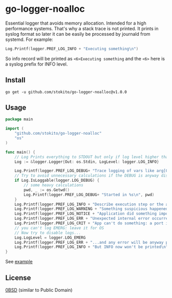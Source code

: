 # go-logger-noalloc
Essential logger that avoids memory allocation. Intended for a high performance systems.
That's why a stack trace is not printed.
It prints in syslog format so later it can be easily be processed by journald from systemd.
For example:
```go
Log.Printf(logger.PREF_LOG_INFO + "Executing something\n")
```
So info record will be printed as `<6>Executing something` and the `<6>` here is a syslog prefix for INFO level.

## Install

    go get -u github.com/stokito/go-logger-noalloc@v1.0.0

## Usage

```go
package main

import (
	"github.com/stokito/go-logger-noalloc"
	"os"
)

func main() {
	// Log Prints everything to STDOUT but only if log level higher than INFO 
    Log := &logger.Logger{Out: os.Stdin, LogLevel: logger.LOG_INFO}

	Log.Printf(logger.PREF_LOG_DEBUG+ "Trace logging of vars like arg[0]: %s\n", os.Args[0])
	// Try to avoid unnecessary calculations if the DEBUG is anyway disabled
	if Log.IsLoggable(logger.LOG_DEBUG) {
		// some heavy calculations
		pwd, _ := os.Getwd()
		Log.Printf(logger.PREF_LOG_DEBUG+ "Started in %s\n", pwd)
	}
	Log.Printf(logger.PREF_LOG_INFO + "Describe execution step or the app sends/received a request from external system, minor error occurred like a timeout\n")
	Log.Printf(logger.PREF_LOG_WARNING + "Something suspicious happened, used deprecated API or an error occurred because a request is invalid\n")
	Log.Printf(logger.PREF_LOG_NOTICE + "Application did something important: processed a request, finished processing\n")
	Log.Printf(logger.PREF_LOG_ERR + "Unexpected internal error occurred: invalid request format\n")
	Log.Printf(logger.PREF_LOG_CRIT + "App can't do something: a port is already taken, missing config etc, fatal panic\n")
	// you can't log EMERG: leave it for OS
	// Now try to disable logs...
	Log.LogLevel = logger.LOG_EMERG
	Log.Printf(logger.PREF_LOG_ERR + "...and any error will be anyway printed\n")
	Log.Printf(logger.PREF_LOG_INFO + "But INFO now won't be printed\n")
}
```

See [example](examples/log_example.go)

## License
[0BSD](https://opensource.org/licenses/0BSD) (similar to Public Domain)